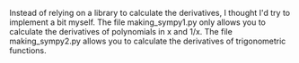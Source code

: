 Instead of relying on a library to calculate the derivatives, I thought I'd try to implement a bit myself.
The file making_sympy1.py only allows you to calculate the derivatives of polynomials in x and 1/x.
The file making_sympy2.py allows you to calculate the derivatives of trigonometric functions.
